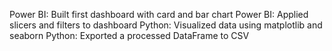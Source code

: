 Power BI: Built first dashboard with card and bar chart
Power BI: Applied slicers and filters to dashboard
Python: Visualized data using matplotlib and seaborn
Python: Exported a processed DataFrame to CSV
